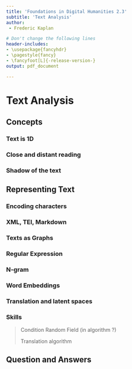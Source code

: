 ```yaml
---
title: 'Foundations in Digital Humanities 2.3'
subtitle: 'Text Analysis'
author:
 - Frederic Kaplan

# Don't change the following lines
header-includes:
- \usepackage{fancyhdr}
- \pagestyle{fancy}
- \fancyfoot[L]{-release-version-}
output: pdf_document

---
```


# Text Analysis

## Concepts

### Text is 1D

### Close and distant reading

### Shadow of the text 

## Representing Text

### Encoding characters 

### XML, TEI, Markdown

### Texts as Graphs

### Regular Expression

### N-gram

### Word Embeddings

### Translation and latent spaces

### Skills

> Condition Random Field (in algorithm ?)
>
> Translation algorithm

## Question and Answers 



